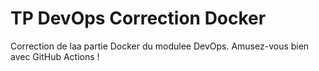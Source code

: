 # TP DevOps Correction Docker

Correction de laa partie Docker du modulee DevOps. Amusez-vous bien avec GitHub Actions !
 